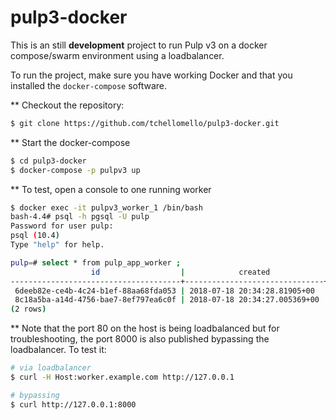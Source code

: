 # pulp3-docker
This is an still **development** project to run Pulp v3 on a docker compose/swarm environment using a loadbalancer. 

To run the project, make sure you have working Docker and that you installed the `docker-compose` software. 

** Checkout the repository:

```bash
$ git clone https://github.com/tchellomello/pulp3-docker.git
```

** Start the docker-compose
```bash
$ cd pulp3-docker
$ docker-compose -p pulpv3 up
```
** To test, open a console to one running worker
```bash
$ docker exec -it pulpv3_worker_1 /bin/bash
bash-4.4# psql -h pgsql -U pulp
Password for user pulp: 
psql (10.4)
Type "help" for help.

pulp=# select * from pulp_app_worker ;
                  id                  |            created            |         last_updated          |                    name                     |        last_heartbeat         | gracefully_stopped | cleaned_up 
--------------------------------------+-------------------------------+-------------------------------+---------------------------------------------+-------------------------------+--------------------+------------
 6deeb82e-ce4b-4c24-b1ef-88aa68fda053 | 2018-07-18 20:34:28.81905+00  | 2018-07-18 20:34:28.819073+00 | reserved_resource_worker_17515@67ad6fc825e4 | 2018-07-18 20:34:58.971157+00 | f                  | f
 8c18a5ba-a14d-4756-bae7-8ef797ea6c0f | 2018-07-18 20:34:27.005369+00 | 2018-07-18 20:34:27.005395+00 | reserved_resource_worker_14228@2b61a699f734 | 2018-07-18 20:35:12.212595+00 | f                  | f
(2 rows)
```


** Note that the port 80 on the host is being loadbalanced but for troubleshooting, the port 8000 is also published bypassing the loadbalancer. To test it:

```bash
# via loadbalancer
$ curl -H Host:worker.example.com http://127.0.0.1

# bypassing 
$ curl http://127.0.0.1:8000
```